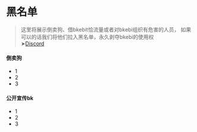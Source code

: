 # 黑名单

> 这里将展示倒卖狗、借bkebit恰流量或者对bkebi组织有危害的人员， 如果可以的话我们将他们拉入黑名单，永久剥夺bkebi的使用权     
  ➤[Discord](https://discord.com/channels/1026295403282436097/1078193492146274395)

#### 倒卖狗

- 1
- 2
- 3

#### 公开宣传bk

- 1
- 2
- 3

